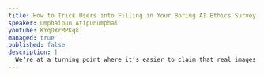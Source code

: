 ```yaml
---
title: How to Trick Users into Filling in Your Boring AI Ethics Survey Using React
speaker: Umphaipun Atipunumphai
youtube: KYqDXrMPKqk
managed: true
published: false
description: |
  We’re at a turning point where it’s easier to claim that real images are fake than to prove that images are generated by AI. When it’s increasingly easy to generate convincing depictions of individuals doing or saying things that they never did we’re stuck in a situation where we can no longer agree on a shared reality. What does this mean for using audio as evidence in court if anyone can mimic speech? How can we make informed voting decisions when digital tools can make politicians say or do anything? To explore these issues, I designed an experiment called the "Turing Twest (Tweet + Test)," which challenges users to differentiate between tweets from well-known public figures (like Elon Musk, Donald Trump, and Taylor Swift) and AI-generated tweets. The design of the test is made to mimic Twitter’s UI using React and AntD. The game-like interface as opposed to a survey is there to motivate users to respond and replay multiple times. The results showed that people initially struggled to identify real tweets from fake ones, but also revealed an interesting detail on how we can improve media literacy in the attention economy.
---
```

